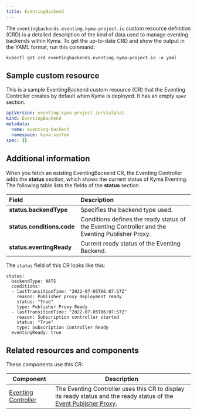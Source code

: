 ```yaml
---
title: EventingBackend
---
```


The `eventingbackends.eventing.kyma-project.io` custom resource definition (CRD) is a detailed description of the kind of data used to manage eventing backends within Kyma. To get the up-to-date CRD and show the output in the YAML format, run this command:

```shell
kubectl get crd eventingbackends.eventing.kyma-project.io -o yaml
```

## Sample custom resource

This is a sample EventingBackend custom resource (CR) that the Eventing Controller creates by default when Kyma is deployed. It has an empty `spec` section.

```yaml
apiVersion: eventing.kyma-project.io/v1alpha1
kind: EventingBackend
metadata:
  name: eventing-backend
  namespace: kyma-system
spec: {}
```

## Additional information

When you fetch an existing EventingBackend CR, the Eventing Controller adds the **status** section, which shows the current status of Kyma Eventing. The following table lists the fields of the **status** section.

| Field   |  Description |
|:---|:---|
| **status.backendType** | Specifies the backend type used. |
| **status.conditions.code** | Conditions defines the ready status of the Eventing Controller and the Eventing Publisher Proxy. |
| **status.eventingReady** | Current ready status of the Eventing Backend. |

The `status` field of this CR looks like this:

```shell
status:
  backendType: NATS
  conditions:
  - lastTransitionTime: "2022-07-05T06:07:57Z"
    reason: Publisher proxy deployment ready
    status: "True"
    type: Publisher Proxy Ready
  - lastTransitionTime: "2022-07-05T06:07:57Z"
    reason: Subscription controller started
    status: "True"
    type: Subscription Controller Ready
  eventingReady: true
```

## Related resources and components

These components use this CR:

| Component           | Description                                                                                                  |
| ------------------- | ------------------------------------------------------------------------------------------------------------ |
| [Eventing Controller](../00-architecture/evnt-01-architecture.md#eventing-controller) | The Eventing Controller uses this CR to display its ready status and the ready status of the [Event Publisher Proxy](../00-architecture/evnt-01-architecture.md#event-publisher-proxy). |


